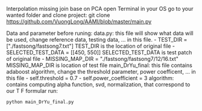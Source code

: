 Interpolation missing join base on PCA
	open Terminal in your OS
	go to your wanted folder and clone project:
	git clone https://github.com/VuongLong/AAMI/blob/master/main.py

Data and parameter before runing:
	data.py: this file will show what data will be used, change reference data, testing data, ... in this file.
		- TEST_DIR = ["./fastsong/fastsong7.txt"] 
		TEST_DIR is the location of original file
		- SELECTED_TEST_DATA = [[450, 550]]
		SELECTED_TEST_DATA is test patch of original file
		- MISSING_MAP_DIR = "./fastsong/fastsong7/12/16.txt"
		MISSING_MAP_DIR is location of test file
	main_DrYu_final: this file contains adaboost algorithm, change the threshold parameter, power coefficent, ... in this file
		- self.threshold = 0.7
		- self.power_coefficient = 3
	algorithm: contains computing alpha function, svd, normalization, that correspond to our T F formular
run:

	python main_DrYu_final.py
